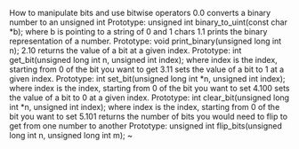 
How to manipulate bits and use bitwise operators
0.0 converts a binary number to an unsigned int
Prototype: unsigned int binary_to_uint(const char *b);
where b is pointing to a string of 0 and 1 chars
1.1 prints the binary representation of a number.
Prototype: void print_binary(unsigned long int n);
2.10  returns the value of a bit at a given index.
Prototype: int get_bit(unsigned long int n, unsigned int index);
where index is the index, starting from 0 of the bit you want to get
3.11 sets the value of a bit to 1 at a given index.
Prototype: int set_bit(unsigned long int *n, unsigned int index);
where index is the index, starting from 0 of the bit you want to set
4.100 sets the value of a bit to 0 at a given index.
Prototype: int clear_bit(unsigned long int *n, unsigned int index);
where index is the index, starting from 0 of the bit you want to set
5.101 returns the number of bits you would need to flip to get from one number to another
Prototype: unsigned int flip_bits(unsigned long int n, unsigned long int m);
~                                                                            
